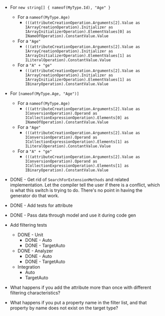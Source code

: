 * For `new string[] { nameof(MyType.Id), "Age" }`
  * For a `nameof(MyType.Age)`
    * `(((attributeCreationOperation.Arguments[2].Value as IArrayCreationOperation).Initializer as IArrayInitializerOperation).ElementValues[0] as INameOfOperation).ConstantValue.Value`
  * For a `"Age"`
    * `(((attributeCreationOperation.Arguments[2].Value as IArrayCreationOperation).Initializer as IArrayInitializerOperation).ElementValues[1] as ILiteralOperation).ConstantValue.Value`
  * For a `"A" + "ge"`
    * `(((attributeCreationOperation.Arguments[2].Value as IArrayCreationOperation).Initializer as IArrayInitializerOperation).ElementValues[1] as IBinaryOperation).ConstantValue.Value`
* For `[nameof(MyType.Age, "Age")]`
  * For a `nameof(MyType.Age)`
    * `(((attributeCreationOperation.Arguments[2].Value as IConversionOperation).Operand as ICollectionExpressionOperation).Elements[0] as INameOfOperation).ConstantValue.Value`
  * For a `"Age"`
    * `(((attributeCreationOperation.Arguments[2].Value as IConversionOperation).Operand as ICollectionExpressionOperation).Elements[1] as ILiteralOperation).ConstantValue.Value`
  * For a `"A" + "ge"`
    * `(((attributeCreationOperation.Arguments[2].Value as IConversionOperation).Operand as ICollectionExpressionOperation).Elements[1] as IBinaryOperation).ConstantValue.Value`

* DONE - Get rid of `SearchForExtensionMethods` and related implementation. Let the compiler tell the user if there is a conflict, which is what this switch is trying to do. There's no point in having the generator do that work.
* DONE - Add tests for attribute
* DONE - Pass data through model and use it during code gen
* Add filtering tests
    * DONE - Unit
        * DONE - Auto
        * DONE - TargetAuto
    * DONE - Analyzer
        * DONE - Auto
        * DONE - TargetAuto
    * Integration
        * Auto
        * TargetAuto
* What happens if you add the attribute more than once with different filtering characteristics?
* What happens if you put a property name in the filter list, and that property by name does not exist on the target type?